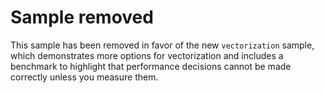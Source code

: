 # Sample removed

This sample has been removed in favor of the new `vectorization` sample, which
demonstrates more options for vectorization and includes a benchmark to
highlight that performance decisions cannot be made correctly unless you measure
them.

